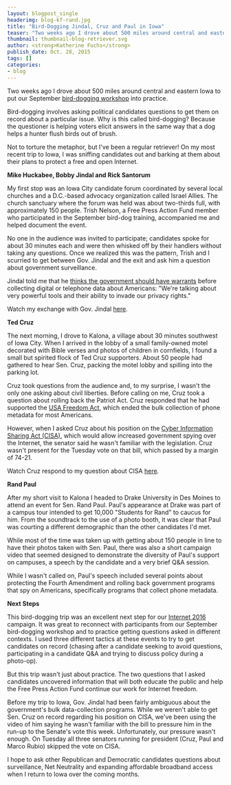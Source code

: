 ```yaml
---
layout: blogpost_single
headerimg: blog-kf-rand.jpg
title: "Bird-Dogging Jindal, Cruz and Paul in Iowa"
teaser: "Two weeks ago I drove about 500 miles around central and eastern Iowa to put our September bird-dogging workshop into practice."
thumbnail: thumbnail-blog-retriever.svg
author: <strong>Katherine Fuchs</strong>
publish_date: Oct. 28, 2015
tags: []
categories:
- blog
---
```

Two weeks ago I drove about 500 miles around central and eastern Iowa to put our September [bird-dogging workshop](https://internet2016.net/blog/iowa-workshop/) into practice.

Bird-dogging involves asking political candidates questions to get them on record about a particular issue. Why is this called bird-dogging? Because the questioner is helping voters elicit answers in the same way that a dog helps a hunter flush birds out of brush.

Not to torture the metaphor, but I've been a regular retriever! On my most recent trip to Iowa, I was sniffing candidates out and barking at them about their plans to protect a free and open Internet.

**Mike Huckabee, Bobby Jindal and Rick Santorum**

My first stop was an Iowa City candidate forum coordinated by several local churches and a D.C.-based advocacy organization called Israel Allies. The church sanctuary where the forum was held was about two-thirds full, with approximately 150 people. Trish Nelson, a Free Press Action Fund member who participated in the September bird-dog training, accompanied me and helped document the event. 

No one in the audience was invited to participate; candidates spoke for about 30 minutes each and were then whisked off by their handlers without taking any questions. Once we realized this was the pattern, Trish and I scurried to get between Gov. Jindal and the exit and ask him a question about government surveillance.

Jindal told me that he [thinks the government should have warrants](https://www.youtube.com/watch%3Fv=bSPWOaCLw3c) before collecting digital or telephone data about Americans: "We're talking about very powerful tools and their ability to invade our privacy rights."

Watch my exchange with Gov. Jindal [here](https://www.youtube.com/watch%3Fv=bSPWOaCLw3c).

**Ted Cruz**

The next morning, I drove to Kalona, a village about 30 minutes southwest of Iowa City. When I arrived in the lobby of a small family-owned motel decorated with Bible verses and photos of children in cornfields, I found a small but spirited flock of Ted Cruz supporters. About 50 people had gathered to hear Sen. Cruz, packing the motel lobby and spilling into the parking lot.

Cruz took questions from the audience and, to my surprise, I wasn't the only one asking about civil liberties. Before calling on me, Cruz took a question about rolling back the Patriot Act. Cruz responded that he had supported the [USA Freedom Act](http://www.freepress.net/blog/2015/06/03/usa-freedom-act-passed-now-what), which ended the bulk collection of phone metadata for most Americans.

However, when I asked Cruz about his position on the [Cyber Information Sharing Act (CISA)](http://www.freepress.net/blog/2015/07/28/cyber-bill-gives-companies-perfect-cover-gut-your-privacy), which would allow increased government spying over the Internet, the senator said he wasn't familiar with the legislation. Cruz wasn't present for the Tuesday vote on that bill, which passed by a margin of 74-21.

Watch Cruz respond to my question about CISA [here](on.fb.me/1WgseAL).

**Rand Paul**

After my short visit to Kalona I headed to Drake University in Des Moines to attend an event for Sen. Rand Paul. Paul's appearance at Drake was part of a campus tour intended to get 10,000 "Students for Rand" to caucus for him. From the soundtrack to the use of a photo booth, it was clear that Paul was courting a different demographic than the other candidates I'd met.

While most of the time was taken up with getting about 150 people in line to have their photos taken with Sen. Paul, there was also a short campaign video that seemed designed to demonstrate the diversity of Paul's support on campuses, a speech by the candidate and a very brief Q&A session.

While I wasn't called on, Paul's speech included several points about protecting the Fourth Amendment and rolling back government programs that spy on Americans, specifically programs that collect phone metadata.

**Next Steps**

This bird-dogging trip was an excellent next step for our [Internet 2016](https://internet2016.net/) campaign. It was great to reconnect with participants from our September bird-dogging workshop and to practice getting questions asked in different contexts. I used three different tactics at these events to try to get candidates on record (chasing after a candidate seeking to avoid questions, participating in a candidate Q&A and trying to discuss policy during a photo-op).

But this trip wasn't just about practice. The two questions that I asked candidates uncovered information that will both educate the public and help the Free Press Action Fund continue our work for Internet freedom.

Before my trip to Iowa, Gov. Jindal had been fairly ambiguous about the government's bulk data-collection programs. While we weren't able to get Sen. Cruz on record regarding his position on CISA, we've been using the video of him saying he wasn't familiar with the bill to pressure him in the run-up to the Senate's vote this week. Unfortunately, our pressure wasn't enough. On Tuesday all three senators running for president (Cruz, Paul and Marco Rubio) skipped the vote on CISA.

I hope to ask other Republican and Democratic candidates questions about surveillance, Net Neutrality and expanding affordable broadband access when I return to Iowa over the coming months.


